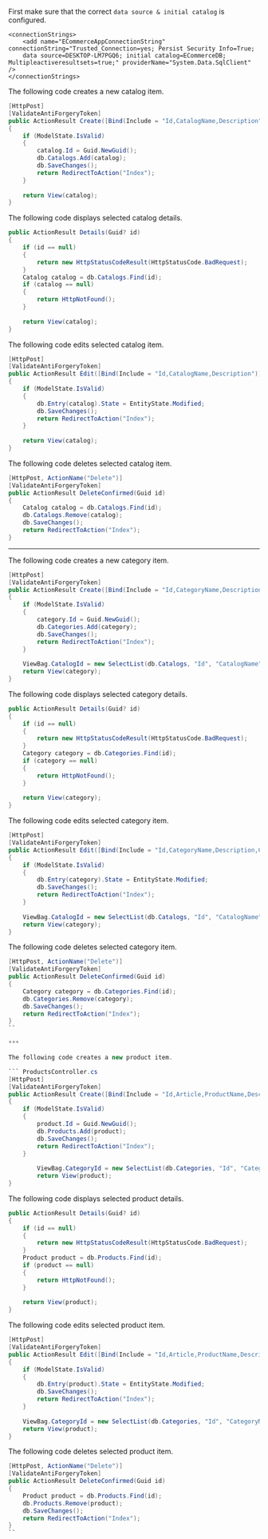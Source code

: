 
First make sure that the correct ```data source & initial catalog``` is configured.

``` Web.config
<connectionStrings>
    <add name="ECommerceAppConnectionString" connectionString="Trusted_Connection=yes; Persist Security Info=True; 
    data source=DESKTOP-LM7PGQ6; initial catalog=ECommerceDB; Multipleactiveresultsets=true;" providerName="System.Data.SqlClient" />
</connectionStrings>
```

The following code creates a new catalog item.

``` CatalogsController.cs 
[HttpPost]
[ValidateAntiForgeryToken]
public ActionResult Create([Bind(Include = "Id,CatalogName,Description")] Catalog catalog)
{
    if (ModelState.IsValid)
    {
        catalog.Id = Guid.NewGuid();
        db.Catalogs.Add(catalog);
        db.SaveChanges();
        return RedirectToAction("Index");
    }
​
    return View(catalog);
}
```

The following code displays selected catalog details.

``` CatalogsController.cs 
public ActionResult Details(Guid? id)
{
    if (id == null)
    {
        return new HttpStatusCodeResult(HttpStatusCode.BadRequest);
    }
    Catalog catalog = db.Catalogs.Find(id);
    if (catalog == null)
    {
        return HttpNotFound();
    }
    
    return View(catalog);
}
```

The following code edits selected catalog item.

``` CatalogsController.cs 
[HttpPost]
[ValidateAntiForgeryToken]
public ActionResult Edit([Bind(Include = "Id,CatalogName,Description")] Catalog catalog)
{
    if (ModelState.IsValid)
    {
        db.Entry(catalog).State = EntityState.Modified;
        db.SaveChanges();
        return RedirectToAction("Index");
    }
​
    return View(catalog);
}
```

The following code deletes selected catalog item.

``` CatalogsController.cs 
[HttpPost, ActionName("Delete")]
[ValidateAntiForgeryToken]
public ActionResult DeleteConfirmed(Guid id)
{
    Catalog catalog = db.Catalogs.Find(id);
    db.Catalogs.Remove(catalog);
    db.SaveChanges();
    return RedirectToAction("Index");
}
```

***

The following code creates a new category item.

``` CategoriesController.cs 
[HttpPost]
[ValidateAntiForgeryToken]
public ActionResult Create([Bind(Include = "Id,CategoryName,Description,CatalogId")] Category category)
{
    if (ModelState.IsValid)
    {
        category.Id = Guid.NewGuid();
        db.Categories.Add(category);
        db.SaveChanges();
        return RedirectToAction("Index");
    }
​
    ViewBag.CatalogId = new SelectList(db.Catalogs, "Id", "CatalogName", category.CatalogId);
    return View(category);
}
```

The following code displays selected category details.

``` CategoriesController.cs 
public ActionResult Details(Guid? id)
{
    if (id == null)
    {
        return new HttpStatusCodeResult(HttpStatusCode.BadRequest);
    }
    Category category = db.Categories.Find(id);
    if (category == null)
    {
        return HttpNotFound();
    }
    
    return View(category);
}
```

The following code edits selected category item.

``` CategoriesController.cs 
[HttpPost]
[ValidateAntiForgeryToken]
public ActionResult Edit([Bind(Include = "Id,CategoryName,Description,CatalogId")] Category category)
{
    if (ModelState.IsValid)
    {
        db.Entry(category).State = EntityState.Modified;
        db.SaveChanges();
        return RedirectToAction("Index");
    }
    
    ViewBag.CatalogId = new SelectList(db.Catalogs, "Id", "CatalogName", category.CatalogId);
    return View(category);
}
```

The following code deletes selected category item.

``` CategoriesController.cs 
[HttpPost, ActionName("Delete")]
[ValidateAntiForgeryToken]
public ActionResult DeleteConfirmed(Guid id)
{
    Category category = db.Categories.Find(id);
    db.Categories.Remove(category);
    db.SaveChanges();
    return RedirectToAction("Index");
}
``

***

The following code creates a new product item.

``` ProductsController.cs 
[HttpPost]
[ValidateAntiForgeryToken]
public ActionResult Create([Bind(Include = "Id,Article,ProductName,Description,Price,InStock,CategoryId")] Product product)
{
    if (ModelState.IsValid)
    {
        product.Id = Guid.NewGuid();
        db.Products.Add(product);
        db.SaveChanges();
        return RedirectToAction("Index");
    }
​
        ViewBag.CategoryId = new SelectList(db.Categories, "Id", "CategoryName", product.CategoryId);
        return View(product);
}
```

The following code displays selected product details.

``` ProductsController.cs 
public ActionResult Details(Guid? id)
{
    if (id == null)
    {
        return new HttpStatusCodeResult(HttpStatusCode.BadRequest);
    }
    Product product = db.Products.Find(id);
    if (product == null)
    {
        return HttpNotFound();
    }
    
    return View(product);
}
```

The following code edits selected product item.

``` ProductsController.cs 
[HttpPost]
[ValidateAntiForgeryToken]
public ActionResult Edit([Bind(Include = "Id,Article,ProductName,Description,Price,InStock,CategoryId")] Product product)
{
    if (ModelState.IsValid)
    {
        db.Entry(product).State = EntityState.Modified;
        db.SaveChanges();
        return RedirectToAction("Index");
    }
    
    ViewBag.CategoryId = new SelectList(db.Categories, "Id", "CategoryName", product.CategoryId);
    return View(product);
}
```

The following code deletes selected product item.

``` ProductsController.cs 
[HttpPost, ActionName("Delete")]
[ValidateAntiForgeryToken]
public ActionResult DeleteConfirmed(Guid id)
{
    Product product = db.Products.Find(id);
    db.Products.Remove(product);
    db.SaveChanges();
    return RedirectToAction("Index");
}
``